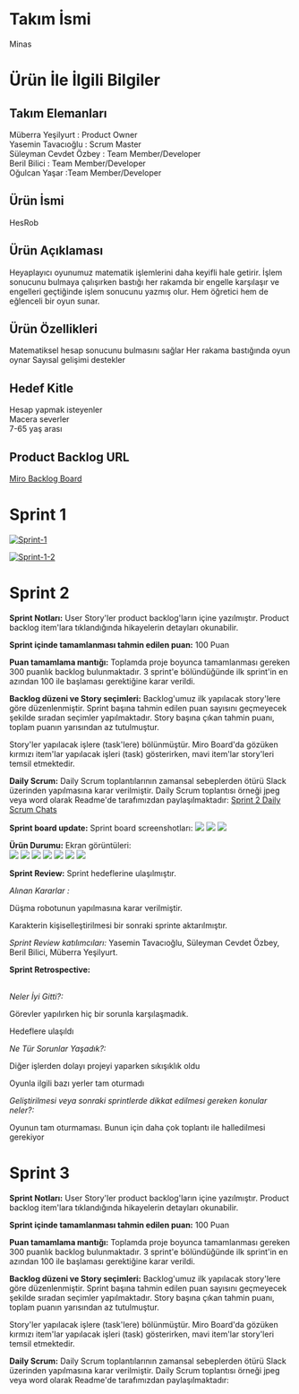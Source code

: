 # Takım İsmi
Minas

# Ürün İle İlgili Bilgiler
## Takım Elemanları
Müberra Yeşilyurt : Product Owner <br/>
Yasemin Tavacıoğlu : Scrum Master <br/>
Süleyman Cevdet Özbey : Team Member/Developer <br/>
Beril Bilici : Team Member/Developer <br/>
Oğulcan Yaşar :Team Member/Developer <br/>

## Ürün İsmi
HesRob

## Ürün Açıklaması
Heyaplayıcı oyunumuz matematik işlemlerini daha keyifli hale getirir. İşlem sonucunu bulmaya çalışırken bastığı her rakamda bir engelle karşılaşır ve engelleri geçtiğinde işlem sonucunu yazmış olur. Hem öğretici hem de eğlenceli bir oyun sunar.

## Ürün Özellikleri
Matematiksel hesap sonucunu bulmasını sağlar
Her rakama bastığında oyun oynar
Sayısal gelişimi destekler

## Hedef Kitle
Hesap yapmak isteyenler <br/>
Macera severler <br/>
7-65 yaş arası <br/>

## Product Backlog URL
[Miro Backlog Board](https://miro.com/app/board/uXjVO3gw_ic=/)

# Sprint 1 


<a href="https://ibb.co/HgX8kL5"><img src="https://i.ibb.co/JkCJMWD/Sprint-1.jpg" alt="Sprint-1" border="0"></a>

<a href="https://ibb.co/G9NqZRc"><img src="https://i.ibb.co/MfQmz7M/Sprint-1-2.jpg" alt="Sprint-1-2" border="0"></a>

# Sprint 2 

**Sprint Notları:** User Story'ler product backlog'ların içine yazılmıştır. Product backlog item'lara tıklandığında hikayelerin detayları okunabilir.

**Sprint içinde tamamlanması tahmin edilen puan:** 100 Puan

**Puan tamamlama mantığı:** Toplamda proje boyunca tamamlanması gereken 300 puanlık backlog bulunmaktadır. 3 sprint'e bölündüğünde ilk sprint'in en azından 100 ile başlaması gerektiğine karar verildi.

**Backlog düzeni ve Story seçimleri:** Backlog'umuz ilk yapılacak story'lere göre düzenlenmiştir. Sprint başına tahmin edilen puan sayısını geçmeyecek şekilde sıradan seçimler yapılmaktadır. Story başına çıkan tahmin puanı, toplam puanın yarısından az tutulmuştur.

Story'ler yapılacak işlere (task'lere) bölünmüştür. Miro Board'da gözüken kırmızı item'lar yapılacak işleri (task) gösterirken, mavi item'lar story'leri temsil etmektedir.

**Daily Scrum:** Daily Scrum toplantılarının zamansal sebeplerden ötürü Slack üzerinden yapılmasına karar verilmiştir. Daily Scrum toplantısı örneği jpeg veya word olarak Readme'de tarafımızdan paylaşılmaktadır: [Sprint 2 Daily Scrum Chats](https://docs.google.com/document/d/1SvZmeolLajoQsgSXziQ261NHC0fe5N_c/edit?usp=sharing&ouid=106953250793671784982&rtpof=true&sd=true)

**Sprint board update:** Sprint board screenshotları:  ![](https://github.com/cevozby/HesRob/blob/main/sprint2/board.jpg) ![](https://github.com/cevozby/HesRob/blob/main/sprint2/board2.jpg) ![](https://github.com/cevozby/HesRob/blob/main/sprint2/board3.jpg)

**Ürün Durumu:** Ekran görüntüleri:  
![](https://github.com/cevozby/HesRob/blob/main/sprint2/%C3%BCr%C3%BCn%20fotograflar%C4%B1/WhatsApp%20Image%202022-05-15%20at%2011.56.28.jpeg)
![](https://github.com/cevozby/HesRob/blob/main/sprint2/%C3%BCr%C3%BCn%20fotograflar%C4%B1/WhatsApp%20Image%202022-05-15%20at%2015.40.17%20(1).jpeg)
![](https://github.com/cevozby/HesRob/blob/main/sprint2/%C3%BCr%C3%BCn%20fotograflar%C4%B1/WhatsApp%20Image%202022-05-15%20at%2015.40.17.jpeg)
![](https://github.com/cevozby/HesRob/blob/main/sprint2/%C3%BCr%C3%BCn%20fotograflar%C4%B1/hesap.jpg)
![](https://github.com/cevozby/HesRob/blob/main/sprint2/%C3%BCr%C3%BCn%20fotograflar%C4%B1/karakter.png)
![](https://github.com/cevozby/HesRob/blob/main/sprint2/%C3%BCr%C3%BCn%20fotograflar%C4%B1/sahne.jpg)
![](https://github.com/cevozby/HesRob/blob/main/sprint2/%C3%BCr%C3%BCn%20fotograflar%C4%B1/%C3%BCr%C3%BCn%20tasar%C4%B1m%C4%B1.jpg)

**Sprint Review:** Sprint hedeflerine ulaşılmıştır. <br/>

*Alınan Kararlar :* <br/>

Düşma robotunun yapılmasına karar verilmiştir. <br/>

Karakterin kişiselleştirilmesi bir sonraki sprinte aktarılmıştır. <br/> 

*Sprint Review katılımcıları:* Yasemin Tavacıoğlu, Süleyman Cevdet Özbey, Beril Bilici, Müberra Yeşilyurt.

**Sprint Retrospective:**

<br/> *Neler İyi Gitti?:* <br/> 

Görevler yapılırken hiç bir sorunla karşılaşmadık. <br/> 

Hedeflere ulaşıldı <br/> 

*Ne Tür Sorunlar Yaşadık?:* <br/> 

Diğer işlerden dolayı projeyi yaparken sıkışıklık oldu <br/>

Oyunla ilgili bazı yerler tam oturmadı <br/>

*Geliştirilmesi veya sonraki sprintlerde dikkat edilmesi gereken konular neler?:* <br/>

Oyunun tam oturmaması. Bunun için daha çok toplantı ile halledilmesi gerekiyor

# Sprint 3

**Sprint Notları:** User Story'ler product backlog'ların içine yazılmıştır. Product backlog item'lara tıklandığında hikayelerin detayları okunabilir.

**Sprint içinde tamamlanması tahmin edilen puan:** 100 Puan

**Puan tamamlama mantığı:** Toplamda proje boyunca tamamlanması gereken 300 puanlık backlog bulunmaktadır. 3 sprint'e bölündüğünde ilk sprint'in en azından 100 ile başlaması gerektiğine karar verildi.

**Backlog düzeni ve Story seçimleri:** Backlog'umuz ilk yapılacak story'lere göre düzenlenmiştir. Sprint başına tahmin edilen puan sayısını geçmeyecek şekilde sıradan seçimler yapılmaktadır. Story başına çıkan tahmin puanı, toplam puanın yarısından az tutulmuştur.

Story'ler yapılacak işlere (task'lere) bölünmüştür. Miro Board'da gözüken kırmızı item'lar yapılacak işleri (task) gösterirken, mavi item'lar story'leri temsil etmektedir.

**Daily Scrum:** Daily Scrum toplantılarının zamansal sebeplerden ötürü Slack üzerinden yapılmasına karar verilmiştir. Daily Scrum toplantısı örneği jpeg veya word olarak Readme'de tarafımızdan paylaşılmaktadır:
